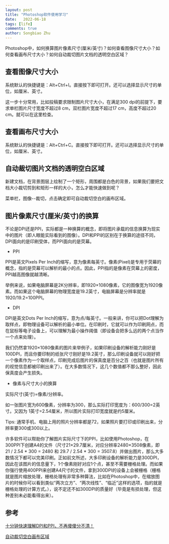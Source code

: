 ```yaml
---
layout: post
title: "Photoshop软件使用学习"
date:   2022-06-18
tags: [life]
comments: true
author: Songbiao Zhu
---
```

Photoshop中，如何换算图片像素尺寸(厘米/英寸)？如何查看图像尺寸大小？如何查看画布尺寸大小？如何自动裁切图片文档的透明空白区域？

<!-- more -->

## 查看图像尺寸大小

系统默认的快捷键是：Alt+Ctrl+I。直接按下即可打开。还可以选择显示尺寸的单位，如厘米、英寸。

这一步十分常用，比如投稿要求限制图片尺寸大小，在满足300 dpi的前提下，要求单栏图片尺寸宽度不超过8 cm，双栏图片宽度不超过17 cm，高度不超过20 cm。就可以在这里检查。

## 查看画布尺寸大小

系统默认的快捷键是：Alt+Ctrl+C。直接按下即可打开。还可以选择显示尺寸的单位，如厘米、英寸。

## 自动裁切图片文档的透明空白区域

新建文档，在背景图层上绘制了一个矩形，周围都是白色的背景，如果我们要把文档大小裁切剪到和矩形一样的大小，怎么才能快速做到呢？

菜单栏，图像--裁切，点击确定即可自动裁切空白的画布区域。

## 图片像素尺寸(厘米/英寸)的换算

不论是DPI还是PPI，实际都是一种换算的概念，即将图片承载的信息换算为现实中的图片（即人眼能实际看到的图像）。DPI和PPI的区别在于换算的途径不同，DPI面向的是印刷受体，而PPI面向的是荧幕。

* PPI

PPI是英文Pixels Per Inch的缩写，意为像素每英寸。像素(Pixel)是专用于荧幕的概念，指的是荧幕可以解析的最小的点。因此，PPI指的是像素在荧幕上的密度，PPI越高图像就越清晰。

举例来说，如果电脑屏幕是2K分辨率，即1920×1080像素，它的图像宽为1920像素。而如果这个电脑屏幕的物理宽度是19.2英寸，电脑屏幕是分辨率就是1920/19.2=100PPI。

* DPI

DPI是英文Dots Per Inch的缩写，意为点/每英寸。一般来讲，你可以把Dot理解为取样点，即物理设备可以解析的最小单位。在印刷时，它就可以作为印刷网点，而在鼠标等电子设备上，可以理解为最小操作阈值（即设备会把多么远的两个点当作一个点来处理）。

我们仍然拿1920×1080像素的图片来举例子，如果印刷设备的解析能力刚好是100DPI，而且你要印制的纸张尺寸刚好是19.2英寸，那么印刷设备就可以刚好把一个像素作为一个取样点，印刷完成后图片的保真度是百分之百（也就是图片所有的视觉信息都被印刷出来了）。在大多数情况下，这几个数值都不那么整好，因此保真度会产生损失。

* 像素与尺寸大小的换算

实际尺寸(英寸)=像素/分辨率。

如一张图片宽为600像素，分辨率为300，那么实际打印宽度为：600/300=2英寸。又因为 1英寸=2.54厘米，所以图片实际打印宽度就是约5厘米。

Tips: 通常手机、电脑上用的照片分辨率都是72，如果照片要打印或印刷出来，分辨率要300或300以上。

许多软件可以帮助你了解图片实际尺寸下的PPI，比如使用Photoshop，在300PPI下创建A4的文件（尺寸21×29.7厘米，对应分辨率2480×3508像素，即21 / 2.54 * 300  = 2480 和 29.7 / 2.54 * 300 = 3507.8）并做出图片，那么大多数情况下都可以完美印刷。正如前文所述，大多印刷设备的解析能力是300DPI，因此在该图片的信息量下，1个像素刚好对应1个点，甚至不需要栅格处理。而如果你强行使用400PPI来创建A4尺寸的文件，拿到300DPI的设备上会被栅格（栅格就是图片缩放处理，栅格处理有非常多种算法，比如在Photoshop中，在缩放图片的时候你可以看到类似“两次立方”、“两次线性”、“临近”这样的选项，指的就是栅格处理的计算方式。），说不定还不如300DPI的质量好（毕竟是有损处理，但这种差别未必能看得出来）。

## 参考

[十分钟快速理解DPI和PPI，不再傻傻分不清！](https://www.kamilet.cn/dpi-and-ppi-ultimate/)

[自动裁切空白画布区域](https://jingyan.baidu.com/article/455a99508d38cfa16627783c.html)